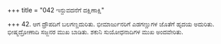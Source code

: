 +++
title = "042 ಇನ್ದುವದನೆಗೆ ದಕ್ಷಿಣಾಕ್ಷಿ"

+++
42. ಆಗ ದ್ರೌಪದಿಗೆ ಬಲಗಣ್ಣದುರಿತು. ಭೀಮಾರ್ಜುನರಿಗೆ ಎಡಗಣ್ಣುಗಳ ಜೊತೆಗೆ ಹೃದಯ ಅದುರಿತು. ಭೀಷ್ಮದ್ರೋಣಾದಿ ಸಜ್ಜನರ ಮುಖ ಬಾಡಿತು. ಶಕುನಿ ಸುಯೋಧನಾದಿಗಳ ಮುಖ ಅಂದವೇರಿತು.